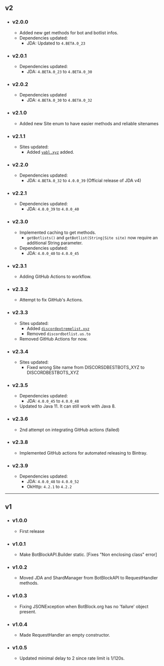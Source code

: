 ## v2

- ### v2.0.0
  - Added new get methods for bot and botlist infos.
  - Dependencies updated:
    - JDA: Updated to `4.BETA.0_23`

- ### v2.0.1
  - Dependencies updated:
    - JDA: `4.BETA.0_23` to `4.BETA.0_30`

- ### v2.0.2
  - Dependencies updated
    - JDA: `4.BETA.0_30` to `4.BETA.0_32`

- ### v2.1.0
  - Added new Site enum to have easier methods and reliable sitenames

- ### v2.1.1
  - Sites updated:
    - Added [`yabl.xyz`](https://yabl.xyz) added.

- ### v2.2.0
  - Dependencies updated:
    - JDA: `4.BETA.0_32` to `4.0.0_39` (Official release of JDA v4)

- ### v2.2.1
  - Dependencies updated:
    - JDA: `4.0.0_39` to `4.0.0_40`

- ### v2.3.0
  - Implemented caching to get methods.
    - `getBotlists()` and `getBotlist(String|Site site)` now require an additional String parameter.
  - Dependencies updated:
    - JDA: `4.0.0_40` to `4.0.0_45`

- ### v2.3.1
  - Adding GitHub Actions to workflow.
  
- ### v2.3.2
  - Attempt to fix GitHub's Actions.

- ### v2.3.3
  - Sites updated:
    - Added [`discordextremelist.xyz`](https://discordextremelist.xyz)
    - Removed `discordbotlist.us.to`
  - Removed GitHub Actions for now.

- ### v2.3.4
  - Sites updated:
    - Fixed wrong Site name from DISCORSDBESTBOTS\_XYZ to DISCORDBESTBOTS_XYZ

- ### v2.3.5
  - Dependencies updated:
    - JDA: `4.0.0_45` to `4.0.0_48`
  - Updated to Java 11. It can still work with Java 8.

- ### v2.3.6
  - 2nd attempt on integrating GitHub actions (failed)
  
- ### v2.3.8
  - Implemented GitHub actions for automated releasing to Bintray.

- ### v2.3.9
  - Dependencies updated:
    - JDA: `4.0.0_48` to `4.0.0_52`
    - OkHttp: `4.2.1` to `4.2.2`

____
## v1

- ### v1.0.0
  - First release

- ### v1.0.1
  - Make BotBlockAPI.Builder static. [Fixes "Non enclosing class" error]

- ### v1.0.2
  - Moved JDA and ShardManager from BotBlockAPI to RequestHandler methods.

- ### v1.0.3
  - Fixing JSONException when BotBlock.org has no 'failure' object present.

- ### v1.0.4
  - Made RequestHandler an empty constructor.

- ### v1.0.5
  - Updated minimal delay to 2 since rate limit is 1/120s.
